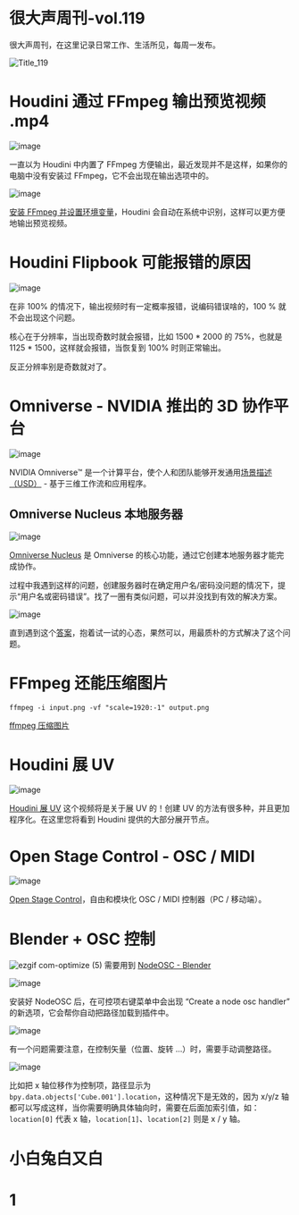 # 很大声周刊-vol.119
很大声周刊，在这里记录日常工作、生活所见，每周一发布。

![Title_119](https://github.com/hendasheng/HenDaShengWeekly/assets/20842136/3f2e8367-3ff9-4763-ab84-6f9938571fcb)

# Houdini 通过 FFmpeg 输出预览视频 .mp4
![image](https://github.com/hendasheng/HenDaShengWeekly/assets/20842136/796d956e-b7a7-47c5-a7be-ff3c004c14a2)

一直以为 Houdini 中内置了 FFmpeg 方便输出，最近发现并不是这样，如果你的电脑中没有安装过 FFmpeg，它不会出现在输出选项中的。

![image](https://github.com/hendasheng/HenDaShengWeekly/assets/20842136/b9875155-3317-4764-82d0-b0f873e1ee9c)

[安装 FFmpeg 并设置环境变量](https://www.youtube.com/watch?v=PLbijyGIAEo&t=23s)，Houdini 会自动在系统中识别，这样可以更方便地输出预览视频。

# Houdini Flipbook 可能报错的原因
![image](https://github.com/hendasheng/HenDaShengWeekly/assets/20842136/616146ae-5a24-41e0-b5a0-53c1043508e5)

在非 100% 的情况下，输出视频时有一定概率报错，说编码错误啥的，100 % 就不会出现这个问题。

核心在于分辨率，当出现奇数时就会报错，比如 1500 * 2000 的 75%，也就是 1125 * 1500，这样就会报错，当恢复到 100% 时则正常输出。

反正分辨率别是奇数就对了。

# Omniverse - NVIDIA 推出的 3D 协作平台
![image](https://github.com/hendasheng/HenDaShengWeekly/assets/20842136/6b8d453d-31c1-4e4f-a2b5-9ec790329f24)

NVIDIA Omniverse™ 是一个计算平台，使个人和团队能够开发通用[场景描述（USD）](https://www.nvidia.cn/omniverse/usd/) - 基于三维工作流和应用程序。

## Omniverse Nucleus 本地服务器
![image](https://github.com/hendasheng/HenDaShengWeekly/assets/20842136/32e83df4-6d1f-4a37-93ce-0fbdd7b64d7f)

[Omniverse Nucleus](https://docs.omniverse.nvidia.com/nucleus/latest/index.html) 是 Omniverse 的核心功能，通过它创建本地服务器才能完成协作。

过程中我遇到这样的问题，创建服务器时在确定用户名/密码没问题的情况下，提示“用户名或密码错误”。找了一圈有类似问题，可以并没找到有效的解决方案。

![image](https://github.com/hendasheng/HenDaShengWeekly/assets/20842136/583a0112-fdd3-457d-9be5-aa8d2946f0b0)

直到遇到这个[答案](https://forums.developer.nvidia.com/t/cant-login-in-localhost-3009/165766/2#:~:text=%E6%AD%A4%E5%A4%96%EF%BC%8C%E4%BD%9C%E4%B8%BA%E9%AA%8C%E8%AF%81%E7%99%BB%E5%BD%95%E5%8A%9F%E8%83%BD%E6%98%AF%E5%90%A6%E6%AD%A3%E5%B8%B8%E5%B7%A5%E4%BD%9C%E7%9A%84%E6%95%85%E9%9A%9C%E6%8E%92%E9%99%A4%E6%AD%A5%E9%AA%A4%EF%BC%8C%E6%82%A8%E5%8F%AF%E4%BB%A5%E5%B0%9D%E8%AF%95%E4%BD%BF%E7%94%A8%20admin/admin%20%E4%BD%9C%E4%B8%BA%E7%94%A8%E6%88%B7/%E5%AF%86%E7%A0%81%E3%80%82)，抱着试一试的心态，果然可以，用最质朴的方式解决了这个问题。

# FFmpeg 还能压缩图片
`ffmpeg -i input.png -vf "scale=1920:-1" output.png`

[ffmpeg 压缩图片](https://juejin.cn/s/ffmpeg%20%E5%8E%8B%E7%BC%A9%E5%9B%BE%E7%89%87%E5%A4%A7%E5%B0%8F)

# Houdini 展 UV
![image](https://github.com/hendasheng/HenDaShengWeekly/assets/20842136/1c3a6900-d2d2-4b8e-b80e-361d21980bc3)

[Houdini 展 UV](https://www.youtube.com/watch?v=VNX9Qf6a5hs&t=14s)
这个视频将是关于展 UV 的！创建 UV 的方法有很多种，并且更加程序化。在这里您将看到 Houdini 提供的大部分展开节点。

# Open Stage Control - OSC / MIDI
![image](https://github.com/hendasheng/HenDaShengWeekly/assets/20842136/3d4a4570-7f94-4416-aefd-2f6ac41ef47a)

[Open Stage Control](http://openstagecontrol.ammd.net/docs/getting-started/introduction/#overview)，自由和模块化 OSC / MIDI 控制器（PC / 移动端）。

# Blender + OSC 控制
![ezgif com-optimize (5)](https://github.com/hendasheng/HenDaShengWeekly/assets/20842136/b5e6c431-ae08-483c-a182-aa453864c810)
需要用到 [NodeOSC - Blender](https://github.com/maybites/blender.NodeOSC)

![image](https://github.com/hendasheng/HenDaShengWeekly/assets/20842136/6ba0d8c2-2818-43ea-a099-4070c24ee369)

安装好 NodeOSC 后，在可控项右键菜单中会出现 “Create a node osc handler” 的新选项，它会帮你自动把路径加载到插件中。

![image](https://github.com/hendasheng/HenDaShengWeekly/assets/20842136/84e41dcc-faba-4e3f-af23-1363c27b0bb6)

有一个问题需要注意，在控制矢量（位置、旋转 ...）时，需要手动调整路径。

![image](https://github.com/hendasheng/HenDaShengWeekly/assets/20842136/ee140b0a-fa7d-46ac-80fc-a4c67887c013)

比如把 x 轴位移作为控制项，路径显示为 `bpy.data.objects['Cube.001'].location`，这种情况下是无效的，因为 x/y/z 轴都可以写成这样，当你需要明确具体轴向时，需要在后面加索引值，如： `location[0]` 代表 x 轴，`location[1]`、`location[2]` 则是 x / y 轴。


# 小白兔白又白

# 1